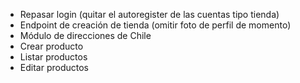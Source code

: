 - Repasar login (quitar el autoregister de las cuentas tipo tienda)
- Endpoint de creación de tienda (omitir foto de perfil de momento)
- Módulo de direcciones de Chile
- Crear producto
- Listar productos
- Editar productos